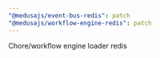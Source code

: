 ```yaml
---
"@medusajs/event-bus-redis": patch
"@medusajs/workflow-engine-redis": patch
---
```


Chore/workflow engine loader redis
